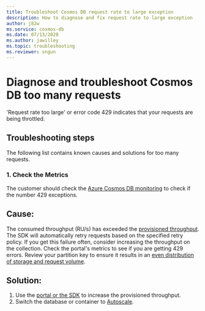 ```yaml
---
title: Troubleshoot Cosmos DB request rate to large exception
description: How to diagnose and fix request rate to large exception
author: j82w
ms.service: cosmos-db
ms.date: 07/13/2020
ms.author: jawilley
ms.topic: troubleshooting
ms.reviewer: sngun
---
```


# Diagnose and troubleshoot Cosmos DB too many requests
'Request rate too large' or error code 429 indicates that your requests are being throttled.

## Troubleshooting steps
The following list contains known causes and solutions for too many requests.

### 1. Check the Metrics
The customer should check the [Azure Cosmos DB monitoring](monitor-cosmos-db.md) to check if the number 429 exceptions.

## Cause:
The consumed throughput (RU/s) has exceeded the [provisioned throughput](set-throughput.md). The SDK will automatically retry requests based on the specified retry policy. If you get this failure often, consider increasing the throughput on the collection. Check the portal's metrics to see if you are getting 429 errors. Review your partition key to ensure it results in an [even distribution of storage and request volume](partition-data.md).

## Solution:
1. Use the [portal or the SDK](set-throughput.md) to increase the provisioned throughput.
2. Switch the database or container to [Autoscale](provision-throughput-autoscale.md).